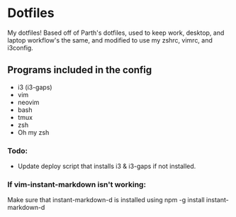 # Dotfiles

My dotfiles! Based off of Parth's dotfiles, used to keep work, desktop, and laptop workflow's the same, and modified to use my zshrc, vimrc, and i3config.

## Programs included in the config

+ i3 (i3-gaps)
+ vim
+ neovim
+ bash
+ tmux
+ zsh
+ Oh my zsh

### Todo:

+ Update deploy script that installs i3 & i3-gaps if not installed. 


### If vim-instant-markdown isn't working:

Make sure that instant-markdown-d is installed using
    npm -g install instant-markdown-d
